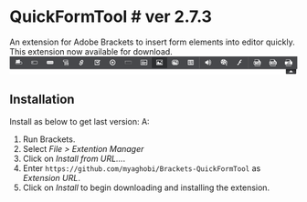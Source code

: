 # QuickFormTool # ver 2.7.3

An extension for Adobe Brackets to insert form elements into editor quickly.<br>
This extension now available for download.<br>
![Alt text](screenshot/shot1.png?raw=true "ScreenShot Brackets-QuickFormTool")

## Installation ##
Install as below to get last version:
A:
1. Run Brackets.<br>
2. Select _File > Extention Manager_<br>
3. Click on _Install from URL..._.
4. Enter `https://github.com/myaghobi/Brackets-QuickFormTool` as _Extension URL_.<br>
5. Click on _Install_ to begin downloading and installing the extension.<br>
